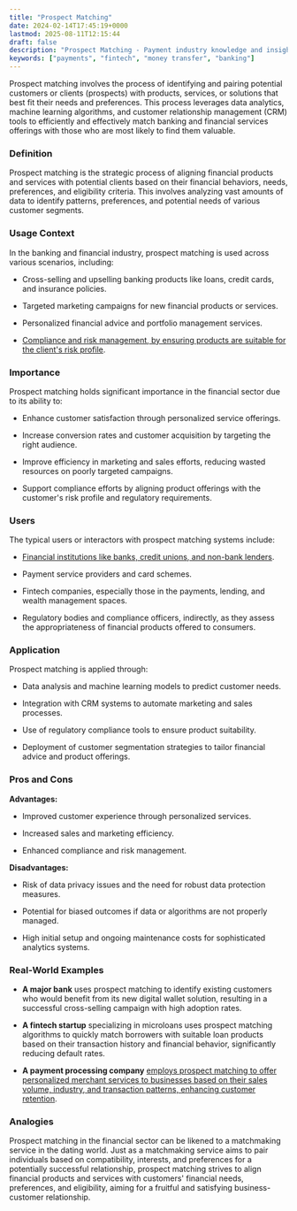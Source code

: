 ```yaml
---
title: "Prospect Matching"
date: 2024-02-14T17:45:19+0000
lastmod: 2025-08-11T12:15:44
draft: false
description: "Prospect Matching - Payment industry knowledge and insights"
keywords: ["payments", "fintech", "money transfer", "banking"]
---
```


Prospect matching involves the process of identifying and pairing potential customers or clients (prospects) with products, services, or solutions that best fit their needs and preferences. This process leverages data analytics, machine learning algorithms, and customer relationship management (CRM) tools to efficiently and effectively match banking and financial services offerings with those who are most likely to find them valuable.

### Definition

Prospect matching is the strategic process of aligning financial products and services with potential clients based on their financial behaviors, needs, preferences, and eligibility criteria. This involves analyzing vast amounts of data to identify patterns, preferences, and potential needs of various customer segments.

### Usage Context

In the banking and financial industry, prospect matching is used across various scenarios, including:

- Cross-selling and upselling banking products like loans, credit cards, and insurance policies.

- Targeted marketing campaigns for new financial products or services.

- Personalized financial advice and portfolio management services.

- [Compliance and risk management, by ensuring products are suitable for the client's risk profile](https://faisalkhanllc.xyz/resources/payments-wiki/c/compliance-program/).

### Importance

Prospect matching holds significant importance in the financial sector due to its ability to:

- Enhance customer satisfaction through personalized service offerings.

- Increase conversion rates and customer acquisition by targeting the right audience.

- Improve efficiency in marketing and sales efforts, reducing wasted resources on poorly targeted campaigns.

- Support compliance efforts by aligning product offerings with the customer's risk profile and regulatory requirements.

### Users

The typical users or interactors with prospect matching systems include:

- [Financial institutions like banks, credit unions, and non-bank lenders](https://faisalkhanllc.xyz/resources/payments-wiki/f/financial-institution-fi/).

- Payment service providers and card schemes.

- Fintech companies, especially those in the payments, lending, and wealth management spaces.

- Regulatory bodies and compliance officers, indirectly, as they assess the appropriateness of financial products offered to consumers.

### Application

Prospect matching is applied through:

- Data analysis and machine learning models to predict customer needs.

- Integration with CRM systems to automate marketing and sales processes.

- Use of regulatory compliance tools to ensure product suitability.

- Deployment of customer segmentation strategies to tailor financial advice and product offerings.

### Pros and Cons

**Advantages:**

- Improved customer experience through personalized services.

- Increased sales and marketing efficiency.

- Enhanced compliance and risk management.

**Disadvantages:**

- Risk of data privacy issues and the need for robust data protection measures.

- Potential for biased outcomes if data or algorithms are not properly managed.

- High initial setup and ongoing maintenance costs for sophisticated analytics systems.

### Real-World Examples

- **A major bank** uses prospect matching to identify existing customers who would benefit from its new digital wallet solution, resulting in a successful cross-selling campaign with high adoption rates.

- **A fintech startup** specializing in microloans uses prospect matching algorithms to quickly match borrowers with suitable loan products based on their transaction history and financial behavior, significantly reducing default rates.

- **A payment processing company** [employs prospect matching to offer personalized merchant services to businesses based on their sales volume, industry, and transaction patterns, enhancing customer retention](https://faisalkhanllc.xyz/resources/payments-wiki/p/payment-processor/).

### Analogies

Prospect matching in the financial sector can be likened to a matchmaking service in the dating world. Just as a matchmaking service aims to pair individuals based on compatibility, interests, and preferences for a potentially successful relationship, prospect matching strives to align financial products and services with customers' financial needs, preferences, and eligibility, aiming for a fruitful and satisfying business-customer relationship.